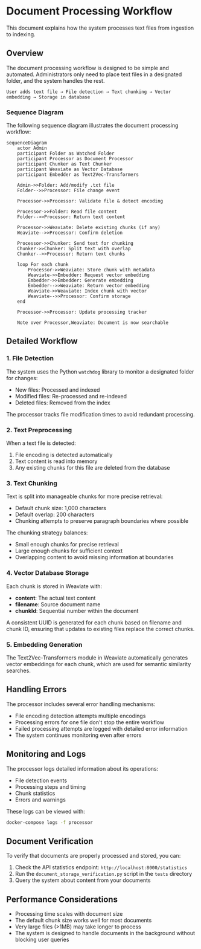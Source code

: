 # Document Processing Workflow

This document explains how the system processes text files from ingestion to indexing.

## Overview

The document processing workflow is designed to be simple and automated. Administrators only need to place text files in a designated folder, and the system handles the rest.

```
User adds text file → File detection → Text chunking → Vector embedding → Storage in database
```

### Sequence Diagram

The following sequence diagram illustrates the document processing workflow:

```mermaid
sequenceDiagram
    actor Admin
    participant Folder as Watched Folder
    participant Processor as Document Processor
    participant Chunker as Text Chunker
    participant Weaviate as Vector Database
    participant Embedder as Text2Vec-Transformers
    
    Admin->>Folder: Add/modify .txt file
    Folder-->>Processor: File change event
    
    Processor->>Processor: Validate file & detect encoding
    
    Processor->>Folder: Read file content
    Folder-->>Processor: Return text content
    
    Processor->>Weaviate: Delete existing chunks (if any)
    Weaviate-->>Processor: Confirm deletion
    
    Processor->>Chunker: Send text for chunking
    Chunker->>Chunker: Split text with overlap
    Chunker-->>Processor: Return text chunks
    
    loop For each chunk
        Processor->>Weaviate: Store chunk with metadata
        Weaviate->>Embedder: Request vector embedding
        Embedder->>Embedder: Generate embedding
        Embedder-->>Weaviate: Return vector embedding
        Weaviate->>Weaviate: Index chunk with vector
        Weaviate-->>Processor: Confirm storage
    end
    
    Processor->>Processor: Update processing tracker
    
    Note over Processor,Weaviate: Document is now searchable
```

## Detailed Workflow

### 1. File Detection

The system uses the Python `watchdog` library to monitor a designated folder for changes:

- New files: Processed and indexed
- Modified files: Re-processed and re-indexed
- Deleted files: Removed from the index

The processor tracks file modification times to avoid redundant processing.

### 2. Text Preprocessing

When a text file is detected:

1. File encoding is detected automatically
2. Text content is read into memory
3. Any existing chunks for this file are deleted from the database

### 3. Text Chunking

Text is split into manageable chunks for more precise retrieval:

- Default chunk size: 1,000 characters
- Default overlap: 200 characters
- Chunking attempts to preserve paragraph boundaries where possible

The chunking strategy balances:
- Small enough chunks for precise retrieval
- Large enough chunks for sufficient context
- Overlapping content to avoid missing information at boundaries

### 4. Vector Database Storage

Each chunk is stored in Weaviate with:

- **content**: The actual text content
- **filename**: Source document name
- **chunkId**: Sequential number within the document

A consistent UUID is generated for each chunk based on filename and chunk ID, ensuring that updates to existing files replace the correct chunks.

### 5. Embedding Generation

The Text2Vec-Transformers module in Weaviate automatically generates vector embeddings for each chunk, which are used for semantic similarity searches.

## Handling Errors

The processor includes several error handling mechanisms:

- File encoding detection attempts multiple encodings
- Processing errors for one file don't stop the entire workflow
- Failed processing attempts are logged with detailed error information
- The system continues monitoring even after errors

## Monitoring and Logs

The processor logs detailed information about its operations:

- File detection events
- Processing steps and timing
- Chunk statistics
- Errors and warnings

These logs can be viewed with:

```bash
docker-compose logs -f processor
```

## Document Verification

To verify that documents are properly processed and stored, you can:

1. Check the API statistics endpoint: `http://localhost:8000/statistics`
2. Run the `document_storage_verification.py` script in the `tests` directory
3. Query the system about content from your documents

## Performance Considerations

- Processing time scales with document size
- The default chunk size works well for most documents
- Very large files (>1MB) may take longer to process
- The system is designed to handle documents in the background without blocking user queries